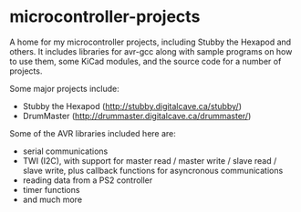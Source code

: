 microcontroller-projects
========================

A home for my microcontroller projects, including Stubby the Hexapod and others.  It includes libraries for avr-gcc along with sample programs on how to use them, some KiCad modules, and the source code for a number of projects.

Some major projects include:
 * Stubby the Hexapod (http://stubby.digitalcave.ca/stubby/)
 * DrumMaster (http://drummaster.digitalcave.ca/drummaster/)

Some of the AVR libraries included here are:
 * serial communications
 * TWI (I2C), with support for master read / master write / slave read / slave write, plus callback functions for asyncronous communications
 * reading data from a PS2 controller
 * timer functions
 * and much more
